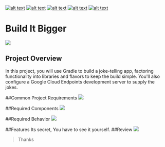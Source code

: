 <!-- Please don't remove this: Grab your social icons from https://github.com/carlsednaoui/gitsocial -->

<!-- display the social media buttons in your README -->

[![alt text][1.1]][1] 		[![alt text][2.1]][2] 		[![alt text][3.1]][3]		[![alt text][4.1]][4]		[![alt text][5.1]][5]


<!-- links to social media icons -->
<!-- no need to change these -->

<!-- icons with padding -->

[1.1]: http://i.imgur.com/tXSoThF.png (Twitter)
[2.1]: http://i.imgur.com/P3YfQoD.png (Facebook)
[3.1]: http://i.imgur.com/yCsTjba.png (Google+)
[4.1]: https://ppxdev.files.wordpress.com/2018/10/ln.png (Linkedin)
[5.1]: http://i.imgur.com/0o48UoR.png (Github)

<!-- links to your social media accounts -->
<!-- update these accordingly -->

[1]: http://www.twitter.com/imtrilokia
[2]: http://www.facebook.com/abhinandan.trilokia
[3]: https://plus.google.com/+AbhinandanTrilokia
[4]: https://www.linkedin.com/in/abhinandantrilokia/
[5]: https://github.com/Trilokia


<!-- Please don't remove this: Grab your social icons from https://github.com/carlsednaoui/gitsocial -->
# Build It Bigger
![](https://ppxdev.files.wordpress.com/2018/10/bib.png)

## Project Overview
In this project, you will use Gradle to build a joke-telling app, factoring functionality into libraries and flavors to keep the build simple. You'll also configure a Google Cloud Endpoints development server to supply the jokes.

##Common Project Requirements
![](https://ppxdev.files.wordpress.com/2018/10/bib1.png)

##Required Components
![](https://ppxdev.files.wordpress.com/2018/10/bib2.png)

##Required Behavior
![](https://ppxdev.files.wordpress.com/2018/10/bib3.png)

##Features
Its secret, You have to see it yourself.
##Review
![](https://ppxdev.files.wordpress.com/2018/10/bib4.png)

>Thanks

